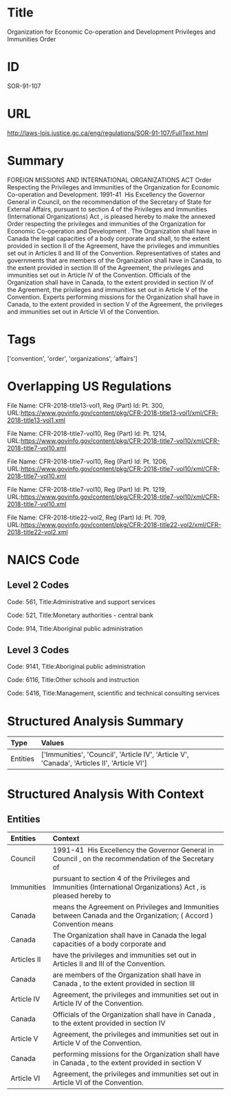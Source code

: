 # Title
Organization for Economic Co-operation and Development Privileges and Immunities Order


# ID
SOR-91-107

# URL
http://laws-lois.justice.gc.ca/eng/regulations/SOR-91-107/FullText.html


# Summary
FOREIGN MISSIONS AND INTERNATIONAL ORGANIZATIONS ACT Order Respecting the Privileges and Immunities of the Organization for Economic Co-operation and Development.
1991-41  His Excellency the Governor General in Council, on the recommendation of the Secretary of State for External Affairs, pursuant to section 4 of the  Privileges and Immunities (International Organizations) Act , is pleased hereby to make the annexed  Order respecting the privileges and immunities of the Organization for Economic Co-operation and Development .
The Organization shall have in Canada the legal capacities of a body corporate and shall, to the extent provided in section II of the Agreement, have the privileges and immunities set out in Articles II and III of the Convention.
Representatives of states and governments that are members of the Organization shall have in Canada, to the extent provided in section III of the Agreement, the privileges and immunities set out in Article IV of the Convention.
Officials of the Organization shall have in Canada, to the extent provided in section IV of the Agreement, the privileges and immunities set out in Article V of the Convention.
Experts performing missions for the Organization shall have in Canada, to the extent provided in section V of the Agreement, the privileges and immunities set out in Article VI of the Convention.


# Tags
['convention', 'order', 'organizations', 'affairs']


# Overlapping US Regulations
File Name: CFR-2018-title13-vol1, Reg (Part) Id: Pt. 300, URL:https://www.govinfo.gov/content/pkg/CFR-2018-title13-vol1/xml/CFR-2018-title13-vol1.xml

File Name: CFR-2018-title7-vol10, Reg (Part) Id: Pt. 1214, URL:https://www.govinfo.gov/content/pkg/CFR-2018-title7-vol10/xml/CFR-2018-title7-vol10.xml

File Name: CFR-2018-title7-vol10, Reg (Part) Id: Pt. 1206, URL:https://www.govinfo.gov/content/pkg/CFR-2018-title7-vol10/xml/CFR-2018-title7-vol10.xml

File Name: CFR-2018-title7-vol10, Reg (Part) Id: Pt. 1219, URL:https://www.govinfo.gov/content/pkg/CFR-2018-title7-vol10/xml/CFR-2018-title7-vol10.xml

File Name: CFR-2018-title22-vol2, Reg (Part) Id: Pt. 709, URL:https://www.govinfo.gov/content/pkg/CFR-2018-title22-vol2/xml/CFR-2018-title22-vol2.xml




# NAICS Code
## Level 2 Codes
Code: 561, Title:Administrative and support services

Code: 521, Title:Monetary authorities - central bank

Code: 914, Title:Aboriginal public administration




## Level 3 Codes
Code: 9141, Title:Aboriginal public administration

Code: 6116, Title:Other schools and instruction

Code: 5416, Title:Management, scientific and technical consulting services







# Structured Analysis Summary
| Type     | Values                                                                                      |
|:---------|:--------------------------------------------------------------------------------------------|
| Entities | ['Immunities', 'Council', 'Article IV', 'Article V', 'Canada', 'Articles II', 'Article VI'] |


# Structured Analysis With Context
 


## Entities
| Entities    | Context                                                                                                           |
|:------------|:------------------------------------------------------------------------------------------------------------------|
| Council     | 1991-41  His Excellency the Governor General in  Council , on the recommendation of the Secretary of              |
| Immunities  | pursuant to section 4 of the Privileges and Immunities (International Organizations) Act , is pleased hereby to   |
| Canada      | means the Agreement on Privileges and Immunities between Canada and the Organization; ( Accord ) Convention means |
| Canada      | The Organization shall have in  Canada the legal capacities of a body corporate and                               |
| Articles II | have the privileges and immunities set out in Articles II  and III of the Convention.                             |
| Canada      | are members of the Organization shall have in Canada , to the extent provided in section III                      |
| Article IV  | Agreement, the privileges and immunities set out in Article IV  of the Convention.                                |
| Canada      | Officials of the Organization shall have in  Canada , to the extent provided in section IV                        |
| Article V   | Agreement, the privileges and immunities set out in Article V  of the Convention.                                 |
| Canada      | performing missions for the Organization shall have in Canada , to the extent provided in section V               |
| Article VI  | Agreement, the privileges and immunities set out in Article VI  of the Convention.                                |


